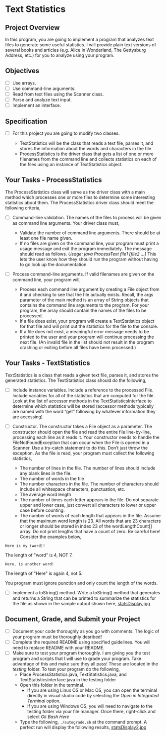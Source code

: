 # Text Statistics

## Project Overview
In this program, you are going to implement a program that analyzes text files to generate some useful statistics. I will provide plain text versions of several books and articles (e.g. Alice in Wonderland, The Gettysburg Address, etc.) for you to analyze using your program.

## Objectives

- [ ] Use arrays.
- [ ] Use command-line arguments.
- [ ] Read from text files using the Scanner class.
- [ ] Parse and analyze text input.
- [ ] Implement an interface.

## Specification

- [ ] For this project you are going to modify two classes.

	* TextStatistics will be the class that reads a text file, parses it, and stores the information about the words and characters in the file.
	* ProcessStatistics is the driver class that gets a list of one or more filenames from the command line and collects statistics on each of the files using an instance of TextStatistics object.

## Your Tasks - ProcessStatistics

The ProcessStatistics class will serve as the driver class with a main method which processes one or more files to determine some interesting statistics about them. The ProcessStatistics driver class should meet the following criteria,

- [ ] Command-line validation. The names of the files to process will be given as command line arguments. Your driver class must,

	* Validate the number of command line arguments. There should be at least one file
name given.
	* If no files are given on the command line, your program must print a usage message and exit the program immediately. The message should read as follows. *Usage: java ProcessText file1 [file2 ...]* This lets the user know how they should run the program without having to go look up the documentation.

- [ ] Process command-line arguments. If valid filenames are given on the command line, your program will,

	* Process each command line argument by creating a File object from it and checking to see that the file actually exists. Recall, the args parameter of the main method is an array of String objects that contains the command line arguments to the program. For your program, the array should contain the names of the files to be processed.
	* If a file does exist, your program will create a TextStatistics object for that file and will print out the statistics for the file to the console.
	* If a file does not exist, a meaningful error message needs to be printed to the user and your program will continue processing the next file. (An invalid file in the list should not result in the program crashing or exiting before all files have been
processed.)

## Your Tasks - TextStatistics

TextStatistics is a class that reads a given text file, parses it, and stores the generated statistics. The TextStatistics class should do the following,

- [ ] Include instance variables. Include a reference to the processed File. Include variables for all of the statistics that are computed for the file. Look at the list of accessor methods in the TextStatisticsInterface to determine which statistics will be stored (accessor methods typically are named with the word “get” following by whatever information they are
accessing)

- [ ] Constructor. The constructor takes a File object as a parameter. The constructor should open the file and read the entire file line-by-line, processing each line as it reads it. Your constructor needs to handle the FileNotFoundException that can occur when the File is opened in a Scanner. Use a try-catch statement to do this. Don’t just throw the exception. As the file is read, your program must collect the following statistics,

	* The number of lines in the file. The number of lines should include any blank lines in the file.
	* The number of words in the file
	* The number characters in the file.  The number of characters should include all whitespace characters, punctuation, etc. 
	* The average word length
	* The number of times each letter appears in the file. Do not separate upper and lower case, just convert all characters to lower or upper case before counting.
	* The number of words of each length that appears in the file. Assume that the maximum word length is 23. All words that are 23 characters or longer should be stored in index 23 of the wordLengthCount[] array.  Do not print lengths that have a count of zero.  Be careful here!  Consider the examples below, 

```
Here is my (word)!
```

The length of "word" is 4, NOT 7. 

```
Here, is another word!
```

The length of "Here" is again 4, not 5. 

You program must ignore punction and only count the length of the words. 

- [ ] Implement a toString() method. Write a toString() method that generates and returns a String that can be printed to summarize the statistics for the file as shown in the sample output shown here, [statsDisplay.jpg](statsDisplay.jpg)

## Document, Grade, and Submit your Project

- [ ] Document your code thoroughly as you go with comments.  The logic of your program must be thoroughly desribed!
- [ ] Complete the required README using specified guidelines.  You will need to replace README with your README.  
- [ ] Make sure to test your program thoroughly. I am giving you the test program and scripts that I will use to grade your program. Take advantage of this and make sure they all pass! These are located in the _testing_ folder.  To test your program do the following, 
	* Place ProcessStatistics.java, TextStatistics.java, and TextStatisticsInterface.java in the testing folder
	* Open this folder in the terminal.  
		- If you are using Linux OS or Mac OS, you can open the terminal directly in visual studio code by selecting the _Open in Integrated Terminal_ option.  
		- If you are using Windows OS, you will need to navigate to the testing folder via your file manager.  Once there, right-click and select _Git Bash Here_
	* Type the following, ```./autograde.sh``` at the command prompt.  A perfect run will display the following results,  [statsDisplay2.jpg](statsDisplay2.jpg)
		





